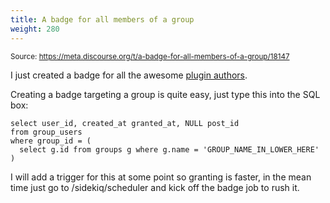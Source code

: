 ```yaml
---
title: A badge for all members of a group
weight: 280
---
```


<small class="doc-source">Source: https://meta.discourse.org/t/a-badge-for-all-members-of-a-group/18147</small>

I just created a badge for all the awesome [plugin authors][1]. 

Creating a badge targeting a group is quite easy, just type this into the SQL box:

```
select user_id, created_at granted_at, NULL post_id
from group_users
where group_id = (
  select g.id from groups g where g.name = 'GROUP_NAME_IN_LOWER_HERE'
)
```

I will add a trigger for this at some point so granting is faster, in the mean time just go to /sidekiq/scheduler and kick off the badge job to rush it. 

  [1]: /badges
